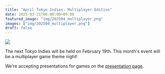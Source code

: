 ```yaml
---
title: "April Tokyo Indies: Multiplayer Edition"
date: 2025-03-21T00:00:00+09:00
featured_image: "img/202504_multiplayer.png"
images: ["img/202504_multiplayer.png"]
draft: false
---
```


![](/img/202504_multiplayer.png)

The next Tokyo Indies will be held on February 19th. This month's event will be a multiplayer game theme night!

We're accepting presentations for games on the [presentation page](/en/present).
